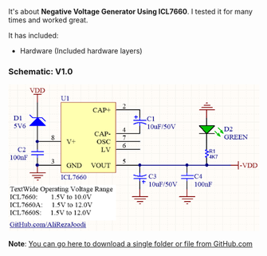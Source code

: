 It's about **Negative Voltage Generator Using ICL7660**.
I tested it for many times and worked great.

It has included:
- Hardware (Included hardware layers)

### Schematic: V1.0
![](Hardware/V1.0.png?raw=true)


**Note**: [You can go here to download a single folder or file from GitHub.com](https://minhaskamal.github.io/DownGit/#/home)
